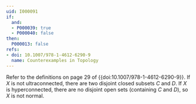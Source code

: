 ```yaml
---
uid: I000091
if:
  and:
  - P000039: true
  - P000040: false
then:
  P000013: false
refs:
- doi: 10.1007/978-1-4612-6290-9
  name: Counterexamples in Topology
---
```


Refer to the definitions on page 29 of {{doi:10.1007/978-1-4612-6290-9}}.
If $X$ is not ultraconnected, there are two disjoint closed subsets $C$ and
$D$. If $X$ is hyperconnected, there are no disjoint open sets (containing $C$
and $D$), so $X$ is not normal.
